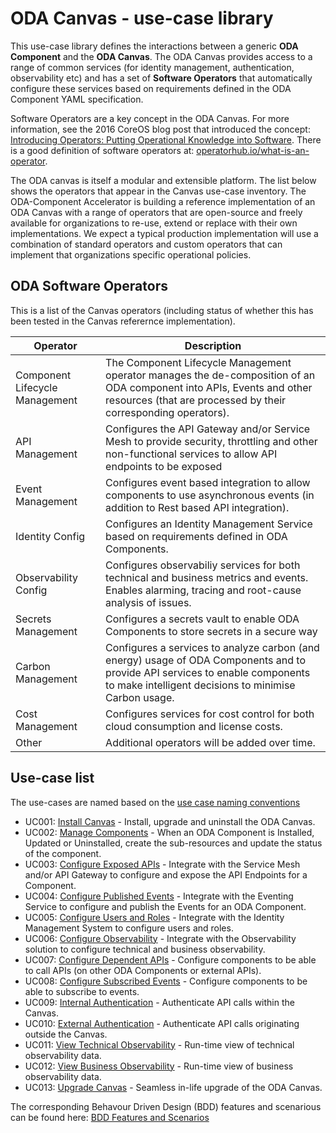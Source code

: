 # ODA Canvas - use-case library

This use-case library defines the interactions between a generic **ODA Component** and the **ODA Canvas**. The ODA Canvas provides access to a range of common services (for identity management, authentication, observability etc) and has a set of **Software Operators** that automatically configure these services based on requirements defined in the ODA Component YAML specification. 

Software Operators are a key concept in the ODA Canvas. For more information, see the 2016 CoreOS blog post that introduced the concept: [Introducing Operators: Putting Operational Knowledge into Software](https://web.archive.org/web/20170129131616/https://coreos.com/blog/introducing-operators.html). There is a good definition of software operators at: [operatorhub.io/what-is-an-operator](https://operatorhub.io/what-is-an-operator).

The ODA canvas is itself a modular and extensible platform. The list below shows the operators that appear in the Canvas use-case inventory. The ODA-Component Accelerator is building a reference implementation of an ODA Canvas with a range of operators that are open-source and freely available for organizations to re-use, extend or replace with their own implementations. We expect a typical production implementation will use a combination of standard operators and custom operators that can implement that organizations specific operational policies.

## ODA Software Operators

This is a list of the Canvas operators (including status of whether this has been tested in the Canvas referernce implementation).

| Operator             | Description                     |
| -------------------- | ------------------------------- |
| Component Lifecycle Management | The Component Lifecycle Management operator manages the de-composition of an ODA component into APIs, Events and other resources (that are processed by their corresponding operators). |
| API Management       | Configures the API Gateway and/or Service Mesh to provide security, throttling and other non-functional services to allow API endpoints to be exposed |
| Event Management     | Configures event based integration to allow components to use asynchronous events (in addition to Rest based API integration). |
| Identity Config  | Configures an Identity Management Service based on requirements defined in ODA Components. |
| Observability Config | Configures observabiliy services for both technical and business metrics and events. Enables alarming, tracing and root-cause analysis of issues.|
| Secrets Management   | Configures a secrets vault to enable ODA Components to store secrets in a secure way |
| Carbon Management    | Configures a services to analyze carbon (and energy) usage of ODA Components and to provide API services to enable components to make intelligent decisions to minimise Carbon usage.  |
| Cost Management      | Configures services for cost control for both cloud consumption and license costs.  |
| Other                | Additional operators will be added over time.  |




## Use-case list

The use-cases are named based on the [use case naming conventions](use-case-naming-conventions.md)


- UC001: [Install Canvas](./UC001-Install-Canvas.md) - Install, upgrade and uninstall the ODA Canvas.
- UC002: [Manage Components](./UC002-Manage-Components.md) - When an ODA Component is Installed, Updated or Uninstalled, create the sub-resources and update the status of the component.
- UC003: [Configure Exposed APIs](./UC003-Configure-Exposed-APIs.md) - Integrate with the Service Mesh and/or API Gateway to configure and expose the API Endpoints for a Component.
- UC004: [Configure Published Events](./UC004-Configure-Published-Events.md) - Integrate with the Eventing Service to configure and publish the Events for an ODA Component.
- UC005: [Configure Users and Roles](./UC005-Configure-Users-and-Roles.md) - Integrate with the Identity Management System to configure users and roles.
- UC006: [Configure Observability](./UC006-Configure-Observability.md) - Integrate with the Observability solution to configure technical and business observability.
- UC007: [Configure Dependent APIs](./UC007-Configure-Dependent-APIs.md) - Configure components to be able to call APIs (on other ODA Components or external APIs).
- UC008: [Configure Subscribed Events](./UC008-Configure-Subscribed-Events.md) - Configure components to be able to subscribe to events.
- UC009: [Internal Authentication](./UC009-Internal-Authentication.md) - Authenticate API calls within the Canvas.
- UC010: [External Authentication](./UC010-External-Authentication.md) - Authenticate API calls originating outside the Canvas.
- UC011: [View Technical Observability](./UC011-View-Technical-Observability.md) - Run-time view of technical observability data.
- UC012: [View Business Observability](./UC012-View-Business-Observability.md) - Run-time view of business observability data.
- UC013: [Upgrade Canvas](./UC013-Upgrade-Canvas.md) - Seamless in-life upgrade of the ODA Canvas.



The corresponding Behavour Driven Design (BDD) features and scenarious can be found here: [BDD Features and Scenarios](../feature-definition-and-test-kit/README.md)
